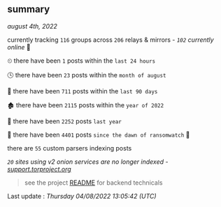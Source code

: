 
## summary
_august 4th, 2022_

currently tracking `116` groups across `206` relays & mirrors - _`102` currently online_ 📡

⏲ there have been `1` posts within the `last 24 hours`

🕓 there have been `23` posts within the `month of august`

📅 there have been `711` posts within the `last 90 days`

🏚 there have been `2115` posts within the `year of 2022`

🚀 there have been `2252` posts `last year`

🦕 there have been `4401` posts `since the dawn of ransomwatch` 🐣

there are `55` custom parsers indexing posts

_`20` sites using v2 onion services are no longer indexed - [support.torproject.org](https://support.torproject.org/onionservices/v2-deprecation/)_

> see the project [README](https://github.com/jmousqueton/ransomwatch#readme) for backend technicals



Last update : _Thursday 04/08/2022 13:05:42 (UTC)_

